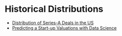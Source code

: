 # Historical Distributions

- [Distribution of Series-A Deals in the US](https://news.crunchbase.com/news/the-distribution-of-series-a-deal-size-in-the-us/)
- [Predicting a Start-up Valuations with Data Science](https://medium.com/journal-of-empirical-entrepreneurship/making-sense-of-startup-valuations-with-data--1dededaf18bb)